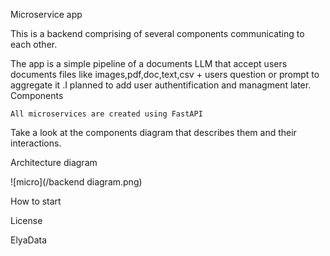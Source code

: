 Microservice app

This is a backend   comprising of several components communicating to each other. 

The app  is a simple pipeline of a documents LLM that accept users documents files like images,pdf,doc,text,csv + users question or prompt to aggregate it .I planned to add user authentification and managment later.
Components
    
    All microservices are created using FastAPI 
 

Take a look at the components diagram that describes them and their interactions.

Architecture diagram 

![micro](/backend diagram.png)  

How to start

License

ElyaData